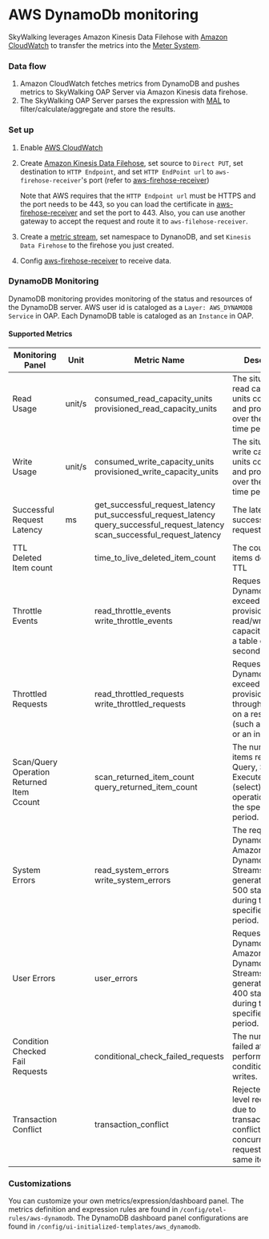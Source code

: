# AWS DynamoDb monitoring
SkyWalking leverages Amazon Kinesis Data Filehose with [Amazon CloudWatch](https://aws.amazon.com/cn/cloudwatch/) to transfer the metrics into the [Meter System](./../../concepts-and-designs/meter.md).

### Data flow
1. Amazon CloudWatch fetches metrics from DynamoDB and pushes metrics to SkyWalking OAP Server via Amazon Kinesis data firehose.
2. The SkyWalking OAP Server parses the expression with [MAL](../../concepts-and-designs/mal.md) to filter/calculate/aggregate and store the results.

### Set up
1. Enable [AWS CloudWatch](https://aws.amazon.com/cn/cloudwatch/)
2. Create [Amazon Kinesis Data Filehose](https://aws.amazon.com/cn/kinesis/data-firehose/), set source to `Direct PUT`, set destination to  `HTTP Endpoint`, and set `HTTP EndPoint url` to `aws-firehose-receiver`'s port (refer to [aws-firehose-receiver](aws-firehose-receiver.md))

   Note that AWS requires that the `HTTP Endpoint url` must be HTTPS and the port needs to be 443, so you can load the certificate in [aws-firehose-receiver](aws-firehose-receiver.md) and set the port to 443. Also, you can use another gateway to accept the request and route it to `aws-filehose-receiver`.
3. Create a [metric stream](https://docs.aws.amazon.com/AmazonCloudWatch/latest/monitoring/CloudWatch-Metric-Streams.html), set namespace to DynanoDB, and set `Kinesis Data Firehose` to the firehose you just created.
4. Config [aws-firehose-receiver](aws-firehose-receiver.md) to receive data.

### DynamoDB Monitoring
DynamoDB monitoring provides monitoring of the status and resources of the DynamoDB server. AWS user id is cataloged as a `Layer: AWS_DYNAMODB` `Service` in OAP.
Each DynamoDB table is cataloged as an `Instance` in OAP.

#### Supported Metrics
| Monitoring Panel | Unit | Metric Name | Description | Data Source |
|-----|-----|-----|-----|--|
| Read Usage |   unit/s  | consumed_read_capacity_units <br /> provisioned_read_capacity_units| The situation of read capacity units consumed and provisioned over the specified time period | Amazon CloudWatch |
| Write Usage |   unit/s  | consumed_write_capacity_units <br /> provisioned_write_capacity_units| The situation of write capacity units consumed and provisioned over the specified time period | Amazon CloudWatch |
| Successful Request Latency |  ms   | get_successful_request_latency <br /> put_successful_request_latency <br /> query_successful_request_latency <br /> scan_successful_request_latency | The latency of successful request | Amazon CloudWatch |
| TTL Deleted Item count |     | time_to_live_deleted_item_count | The count of items deleted by TTL | Amazon CloudWatch |
| Throttle Events|     | read_throttle_events <br /> write_throttle_events | Requests to DynamoDB that exceed the provisioned read/write capacity units for a table or a global secondary index. | Amazon CloudWatch |
| Throttled Requests |     | read_throttled_requests <br /> write_throttled_requests | Requests to DynamoDB that exceed the provisioned throughput limits on a resource (such as a table or an index). | Amazon CloudWatch |
| Scan/Query Operation Returned Item Ccount |     | scan_returned_item_count <br/>query_returned_item_count<br /> | The number of items returned by Query, Scan or ExecuteStatement (select) operations during the specified time period. | Amazon CloudWatch |
| System Errors |    | read_system_errors<br />write_system_errors | The requests to DynamoDB or Amazon DynamoDB Streams that generate an HTTP 500 status code during the specified time period. | Amazon CloudWatch |
| User Errors |    | user_errors | Requests to DynamoDB or Amazon DynamoDB Streams that generate an HTTP 400 status code during the specified time period.| Amazon CloudWatch |
| Condition Checked Fail Requests |     | conditional_check_failed_requests  | The number of failed attempts to perform conditional writes.  | Amazon CloudWatch |
| Transaction Conflict |    | transaction_conflict | Rejected item-level requests due to transactional conflicts between concurrent requests on the same items.  | Amazon CloudWatch |

### Customizations
You can customize your own metrics/expression/dashboard panel.
The metrics definition and expression rules are found in `/config/otel-rules/aws-dynamodb`.
The DynamoDB dashboard panel configurations are found in `/config/ui-initialized-templates/aws_dynamodb`.
